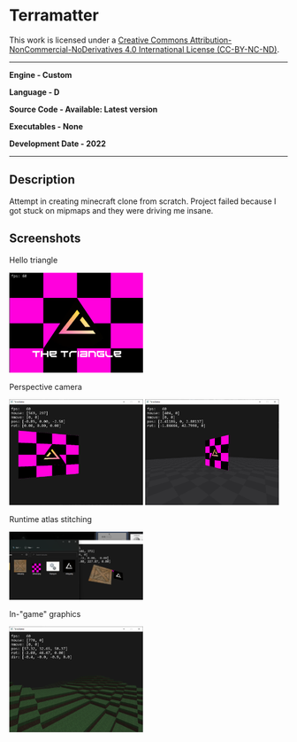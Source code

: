 # Terramatter

This work is licensed under a <a rel="license" href="http://creativecommons.org/licenses/by-nc-nd/4.0/">Creative Commons Attribution-NonCommercial-NoDerivatives 4.0 International License (CC-BY-NC-ND)</a>.
________________

**Engine - Custom**

**Language - D**

**Source Code - Available: Latest version**

**Executables - None**

**Development Date - 2022**

________________

## Description
Attempt in creating minecraft clone from scratch. Project failed because I got stuck on mipmaps and they were driving me insane.

## Screenshots
Hello triangle

<img src="readme/hello-triangle.png" width="48%">

Perspective camera

<img src="readme/perspective.png" width="48%"> <img src="readme/perspective-good.png" width="48%">

Runtime atlas stitching

<img src="readme/atlas.png" width="48%">

In-"game" graphics

<img src="readme/graphics.png" width="48%">
